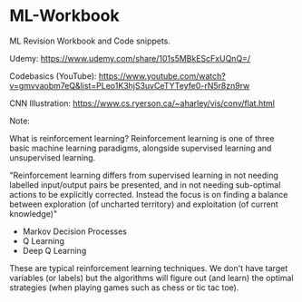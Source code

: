 # ML-Workbook
ML Revision Workbook and Code snippets.

Udemy: https://www.udemy.com/share/101s5MBkEScFxUQnQ=/

Codebasics (YouTube): https://www.youtube.com/watch?v=gmvvaobm7eQ&list=PLeo1K3hjS3uvCeTYTeyfe0-rN5r8zn9rw

CNN Illustration: https://www.cs.ryerson.ca/~aharley/vis/conv/flat.html



Note:

What is reinforcement learning?
Reinforcement learning is one of three basic machine learning paradigms, alongside supervised learning and unsupervised learning.

"Reinforcement learning differs from supervised learning in not needing labelled input/output pairs be presented, and in not needing sub-optimal actions to be explicitly corrected. Instead the focus is on finding a balance between exploration (of uncharted territory) and exploitation (of current knowledge)"

<ul>
<li>Markov Decision Processes</li>

<li>Q Learning</li>

<li>Deep Q Learning</li>

</ul>

These are typical reinforcement learning techniques. We don't have target variables (or labels) but the algorithms will figure out (and learn) the optimal strategies (when playing games such as chess or tic tac toe).
